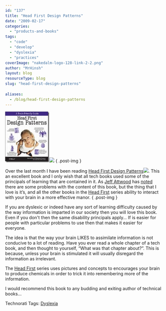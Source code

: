 ```yaml
---
id: "137"
title: "Head First Design Patterns"
date: "2009-02-17"
categories:
  - "products-and-books"
tags:
  - "code"
  - "develop"
  - "dyslexia"
  - "practices"
coverImage: "nakedalm-logo-128-link-2-2.png"
author: "MrHinsh"
layout: blog
resourceType: blog
slug: "head-first-design-patterns"

aliases:
  - /blog/head-first-design-patterns
---
```


[![HadFirstDesignPatterns](images/HeadFirstDesignPatterns_91E0-HadFirstDesignPatterns_thumb-1-1.jpg)](http://www.amazon.co.uk/gp/product/0596007124?ie=UTF8&tag=dyslexicdev-21&linkCode=as2&camp=1634&creative=6738&creativeASIN=0596007124)![](http://www.assoc-amazon.co.uk/e/ir?t=dyslexicdev-21&l=as2&o=2&a=0596007124)
{ .post-img }

Over the last month I have been reading [Head First Design Patterns](http://www.amazon.co.uk/gp/product/0596007124?ie=UTF8&tag=dyslexicdev-21&linkCode=as2&camp=1634&creative=6738&creativeASIN=0596007124)![](http://www.assoc-amazon.co.uk/e/ir?t=dyslexicdev-21&l=as2&o=2&a=0596007124). This an excellent book and I only wish that all tech books used some of the principals of learning that are contained in it. As [Jeff Attwood](http://www.codinghorror.com) has [noted](http://www.codinghorror.com/blog/archives/000380.html) there are some problems with the content of this book, but the thing that I love is it’s, and all the other books in the [Head First](http://www.headfirstlabs.com/) series ability to interact with your brain in a more effective manor.
{ .post-img }

If you are dyslexic or indeed have any sort of learning difficulty caused by the way information is imparted in our society then you will love this book. Even if you don't then the same disability principals apply… If is easier for people with particular problems to use then that makes it easier for everyone.

The idea is that the way your brain LIKES to assimilate information is not conducive to a lot of reading. Have you ever read a whole chapter of a tech book, and then thought to yourself, “What was that chapter about?”. This is because, unless your brain is stimulated it will usually disregard the information as irrelevant.

The [Head First](http://www.headfirstlabs.com/) series uses pictures and concepts to encourages your brain to produce chemicals in order to trick it into remembering more of the information.

I would recommend this book to any budding and exiting author of technical books…

Technorati Tags: [Dyslexia](http://technorati.com/tags/Dyslexia)


